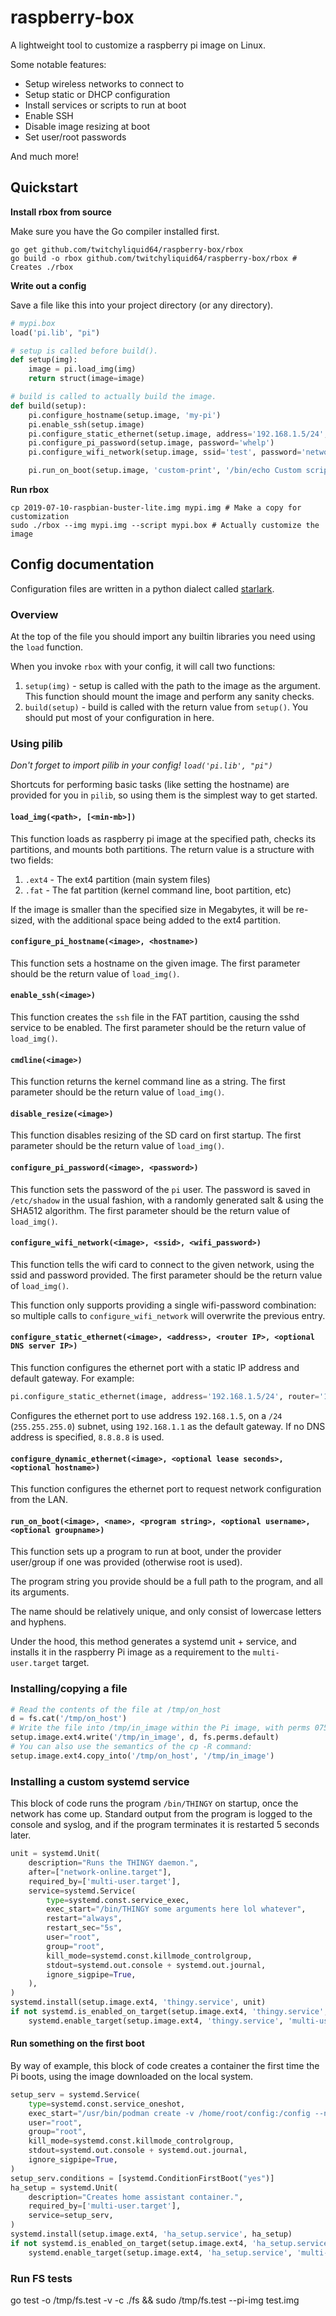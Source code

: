 # raspberry-box

A lightweight tool to customize a raspberry pi image on Linux.

Some notable features:

 * Setup wireless networks to connect to
 * Setup static or DHCP configuration
 * Install services or scripts to run at boot
 * Enable SSH
 * Disable image resizing at boot
 * Set user/root passwords

 And much more!

 ## Quickstart

**Install rbox from source**

Make sure you have the Go compiler installed first.

 ```shell
go get github.com/twitchyliquid64/raspberry-box/rbox
go build -o rbox github.com/twitchyliquid64/raspberry-box/rbox # Creates ./rbox
 ```

**Write out a config**

Save a file like this into your project directory (or any directory).

```python
# mypi.box
load('pi.lib', "pi")

# setup is called before build().
def setup(img):
    image = pi.load_img(img)
    return struct(image=image)

# build is called to actually build the image.
def build(setup):
    pi.configure_hostname(setup.image, 'my-pi')
    pi.enable_ssh(setup.image)
    pi.configure_static_ethernet(setup.image, address='192.168.1.5/24', router='192.168.1.1')
    pi.configure_pi_password(setup.image, password='whelp')
    pi.configure_wifi_network(setup.image, ssid='test', password='network')

    pi.run_on_boot(setup.image, 'custom-print', '/bin/echo Custom script started yo!!!!!!!!!!!')
```

**Run rbox**

```shell
cp 2019-07-10-raspbian-buster-lite.img mypi.img # Make a copy for customization
sudo ./rbox --img mypi.img --script mypi.box # Actually customize the image
```

## Config documentation

Configuration files are written in a python dialect called [starlark](https://github.com/bazelbuild/starlark).

### Overview

At the top of the file you should import any builtin libraries you need using the `load` function.

When you invoke `rbox` with your config, it will call two functions:

1. `setup(img)` - setup is called with the path to the image as the argument. This function should mount the image
   and perform any sanity checks.
2. `build(setup)` - build is called with the return value from `setup()`. You should put most of your configuration in here.

### Using pilib

*Don't forget to import pilib in your config! `load('pi.lib', "pi")`*

Shortcuts for performing basic tasks (like setting the hostname) are provided for you in `pilib`, so using them is the
simplest way to get started.

#### `load_img(<path>, [<min-mb>])`

This function loads as raspberry pi image at the specified path, checks its partitions, and mounts both partitions.
The return value is a structure with two fields:

1. `.ext4` - The ext4 partition (main system files)
2. `.fat` - The fat partition (kernel command line, boot partition, etc)

If the image is smaller than the specified size in Megabytes, it will be re-sized, with the additional space being
added to the ext4 partition.

#### `configure_pi_hostname(<image>, <hostname>)`

This function sets a hostname on the given image. The first parameter should be the return value of `load_img()`.

#### `enable_ssh(<image>)`

This function creates the `ssh` file in the FAT partition, causing the sshd service to be enabled.
The first parameter should be the return value of `load_img()`.

#### `cmdline(<image>)`

This function returns the kernel command line as a string.
The first parameter should be the return value of `load_img()`.

#### `disable_resize(<image>)`

This function disables resizing of the SD card on first startup.
The first parameter should be the return value of `load_img()`.

#### `configure_pi_password(<image>, <password>)`

This function sets the password of the `pi` user. The password is saved in `/etc/shadow` in the usual fashion, with a randomly generated salt & using the SHA512 algorithm. The first parameter should be the return value of `load_img()`.

#### `configure_wifi_network(<image>, <ssid>, <wifi_password>)`

This function tells the wifi card to connect to the given network, using the ssid and password provided.
The first parameter should be the return value of `load_img()`.

This function only supports providing a single wifi-password combination: so multiple calls to `configure_wifi_network`
will overwrite the previous entry.

#### `configure_static_ethernet(<image>, <address>, <router IP>, <optional DNS server IP>)`

This function configures the ethernet port with a static IP address and default gateway. For example:

```python
pi.configure_static_ethernet(image, address='192.168.1.5/24', router='192.168.1.1')
```

Configures the ethernet port to use address `192.168.1.5`, on a `/24` (`255.255.255.0`) subnet, using `192.168.1.1` as the default
gateway.
If no DNS address is specified, `8.8.8.8` is used.

#### `configure_dynamic_ethernet(<image>, <optional lease seconds>, <optional hostname>)`

This function configures the ethernet port to request network configuration from the LAN.

#### `run_on_boot(<image>, <name>, <program string>, <optional username>, <optional groupname>)`

This function sets up a program to run at boot, under the provider user/group if one was provided (otherwise
  root is used).

The program string you provide should be a full path to the program, and all its arguments.

The name should be relatively unique, and only consist of lowercase letters and hyphens.

Under the hood, this method generates a systemd unit + service, and installs it in the raspberry Pi image as a requirement
to the `multi-user.target` target.

### Installing/copying a file

```python
# Read the contents of the file at /tmp/on_host
d = fs.cat('/tmp/on_host')
# Write the file into /tmp/in_image within the Pi image, with perms 0755.
setup.image.ext4.write('/tmp/in_image', d, fs.perms.default)
# You can also use the semantics of the cp -R command:
setup.image.ext4.copy_into('/tmp/on_host', '/tmp/in_image')
```


### Installing a custom systemd service

This block of code runs the program `/bin/THINGY` on startup, once the network
has come up. Standard output from the program is logged to the console and
syslog, and if the program terminates it is restarted 5 seconds later.

```python
unit = systemd.Unit(
    description="Runs the THINGY daemon.",
    after=["network-online.target"],
    required_by=['multi-user.target'],
    service=systemd.Service(
        type=systemd.const.service_exec,
        exec_start="/bin/THINGY some arguments here lol whatever",
        restart="always",
        restart_sec="5s",
        user="root",
        group="root",
        kill_mode=systemd.const.killmode_controlgroup,
        stdout=systemd.out.console + systemd.out.journal,
        ignore_sigpipe=True,
    ),
)
systemd.install(setup.image.ext4, 'thingy.service', unit)
if not systemd.is_enabled_on_target(setup.image.ext4, 'thingy.service', 'multi-user.target'):
    systemd.enable_target(setup.image.ext4, 'thingy.service', 'multi-user.target')
```

#### Run something on the first boot

By way of example, this block of code creates a container the first time the Pi boots, using
the image downloaded on the local system.

```python
setup_serv = systemd.Service(
    type=systemd.const.service_oneshot,
    exec_start="/usr/bin/podman create -v /home/root/config:/config --name=ha-instance --net=host --pull=never homeassistant/home-assistant",
    user="root",
    group="root",
    kill_mode=systemd.const.killmode_controlgroup,
    stdout=systemd.out.console + systemd.out.journal,
    ignore_sigpipe=True,
)
setup_serv.conditions = [systemd.ConditionFirstBoot("yes")]
ha_setup = systemd.Unit(
    description="Creates home assistant container.",
    required_by=['multi-user.target'],
    service=setup_serv,
)
systemd.install(setup.image.ext4, 'ha_setup.service', ha_setup)
if not systemd.is_enabled_on_target(setup.image.ext4, 'ha_setup.service', 'multi-user.target'):
    systemd.enable_target(setup.image.ext4, 'ha_setup.service', 'multi-user.target')
```

### Run FS tests

go test -o /tmp/fs.test -v -c ./fs && sudo /tmp/fs.test --pi-img test.img
